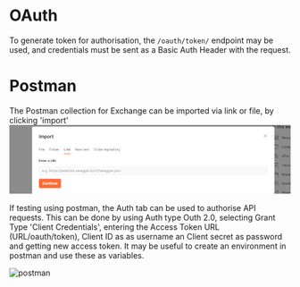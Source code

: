 # OAuth

To generate token for authorisation, the 	`/oauth/token/` endpoint may be used, and credentials must be sent as a Basic Auth Header with the request.

# Postman

The Postman collection for Exchange can be imported via link or file, by clicking 'import'
![postman](import_postman.png)

If testing using postman, the Auth tab can be used to authorise API requests. This can be done by using Auth type Outh 2.0, selecting Grant Type 'Client Credentials', entering the Access Token URL (URL/oauth/token), Client ID as as username an Client secret as password and getting new access token. It may be useful to create an environment in postman and use these as variables.

![postman](auth_postman.png)
